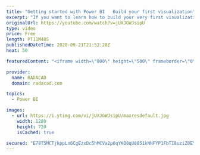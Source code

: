 ```yaml
---
title: "Getting started with Power BI   Build your first visualization"
excerpt: "If you want to learn how to build your very first visualization using Power BI Desktop, watch this simple demo and learn how to do it yourself.  To download the data source for this sample, go to my article here: https://radacad.com/power-bi-desktop-the-first-experience   *******************   Want to"
originalUrl: https://youtube.com/watch?v=jUXJGWJsipU
type: video
price: Free
length: PT11M48S
publishedDateTime: 2020-09-21T21:52:28Z
heat: 50

featuredContent: "<iframe width=\"800\" height=\"500\" frameborder=\"0\" src=\"https://www.youtube.com/embed/jUXJGWJsipU\" allow=\"accelerometer; autoplay; encrypted-media; gyroscope; picture-in-picture\" allowfullscreen></iframe>"

provider:
  name: RADACAD
  domain: radacad.com

topics:
  - Power BI

images:
  - url: https://i.ytimg.com/vi/jUXJGWJsipU/maxresdefault.jpg
    width: 1280
    height: 720
    isCached: true

secured: "E78T5MCTjkppLn6CgEzxDc5hMCVa2p6qYKO8qU8851kNNFYP1FbTI8uziZ0EYCdwuovg7pGQlTgbc5cjfqLwrlWqJ8Xskb2jNmFiPCPGDgudZbRFBd/UG2l64OazZFAWx2dHxvLATeSeKGtrGGWRjRJEQsyzni+1YhtZBt5+vs7s2LyCGheug8lvWdxwQP7qUE5OsAgh7tySLc5GsqtYnwQMEorIrlXHxyMQlKHbNtGu6IfHgCqYEx+sL89vT1eQ7vb5SO+gNXn/JBJmyKT8+3JHRBUdTOcLmkMWU0saO9IlbyBwZeLvmhSL1idMMv95ew7r49O2kjk/ESdAidQqkunRvVJwOt5tVFQduFh9Waa8v27SiErR6IzI4DHB3Od99cYXp4DqDLBaY2RBaf+P6ig9+8flAWVACKsg0cK4j4c=;mVCZ7u70clqniYlIDnPZmA=="
---
```



